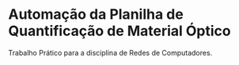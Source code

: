 # Automação da Planilha de Quantificação de Material Óptico

Trabalho Prático para a disciplina de Redes de Computadores.
